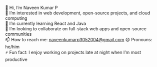 👋 Hi, I’m Naveen Kumar P  
👀 I’m interested in web development, open-source projects, and cloud computing  
🌱 I’m currently learning React and Java  
💞️ I’m looking to collaborate on full-stack web apps and open-source communities  
📫 How to reach me: naveenkumarp3052004@gmail.com 
😄 Pronouns: he/him  
⚡ Fun fact: I enjoy working on projects late at night when I’m most productive  

